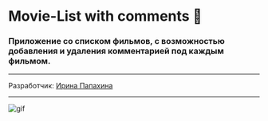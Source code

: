 # Movie-List with comments  :movie_camera:

### Приложение со списком фильмов, с возможностью добавления и удаления комментарией под каждым фильмом.

___

Разработчик:  [Ирина Папахина](https://github.com/PapakhinaIrina) 
___
![gif](gif.gif)

